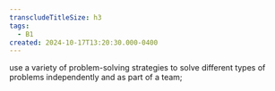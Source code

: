 ```yaml
---
transcludeTitleSize: h3
tags:
  - B1
created: 2024-10-17T13:20:30.000-0400
---
```

use a variety of problem-solving strategies to solve different types of problems independently and as part of a team;